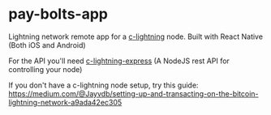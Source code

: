 # pay-bolts-app
Lightning network remote app for a [c-lightning](https://github.com/ElementsProject/lightning) node. 
Built with React Native (Both iOS and Android)

For the API you'll need [c-lightning-express](https://github.com/Jasonvdb/c-lightning-express) (A NodeJS rest API for controlling your node)

If you don't have a c-lightning node setup, try this guide: https://medium.com/@Jayvdb/setting-up-and-transacting-on-the-bitcoin-lightning-network-a9ada42ec305
